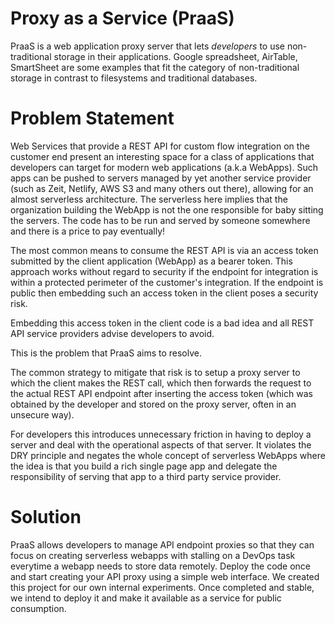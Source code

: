 # Proxy as a Service (PraaS)
PraaS is a web application proxy server that lets *developers* to use non-traditional storage in their applications. Google spreadsheet, AirTable, SmartSheet are some examples that fit the category of non-traditional storage in contrast to filesystems and traditional databases.

# Problem Statement
Web Services that provide a REST API for custom flow integration on the customer end present an interesting space for a class of applications that developers can target for modern web applications (a.k.a WebApps). Such apps can be pushed to servers managed by yet another service provider (such as Zeit, Netlify, AWS S3 and many others out there), allowing for an almost serverless architecture. The serverless here implies that the organization building the WebApp is not the one responsible for baby sitting the servers. The code has to be run and served by someone somewhere and there is a price to pay eventually!

The most common means to consume the REST API is via an access token submitted by the client application (WebApp) as a bearer token. This approach works without regard to security if the endpoint for integration is within a protected perimeter of the customer's integration.  If the endpoint is public then embedding such an access token in the client poses a security risk.

Embedding this access token in the client code is a bad idea and all REST API service providers advise developers to avoid. 

This is the problem that PraaS aims to resolve. 

The common strategy to mitigate that risk is to setup a proxy server to which the client makes the REST call, which then forwards the request to the actual REST API endpoint after inserting the access token (which was obtained by the developer and stored on the proxy server, often in an unsecure way).

For developers this introduces unnecessary friction in having to deploy a server and deal with the operational aspects of that server. It violates the DRY principle and negates the whole concept of serverless WebApps where the idea is that you build a rich single page app and delegate the responsibility of serving that app to a third party service provider.

# Solution
PraaS allows developers to manage API endpoint proxies so that they can focus on creating serverless webapps with stalling on a DevOps task everytime a webapp needs to store data remotely. Deploy the code once and start creating your API proxy using a simple web interface. We created this project for our own internal experiments. Once completed and stable, we intend to deploy it and make it available as a service for public consumption.
